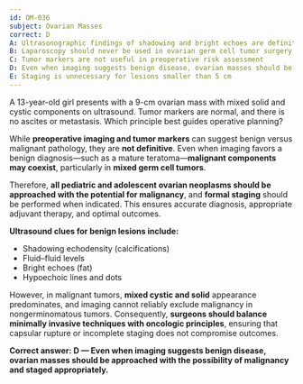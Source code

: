```yaml
---
id: OM-036
subject: Ovarian Masses
correct: D
A: Ultrasonographic findings of shadowing and bright echoes are definitive for malignancy
B: Laparoscopy should never be used in ovarian germ cell tumor surgery due to risk of tumor rupture
C: Tumor markers are not useful in preoperative risk assessment
D: Even when imaging suggests benign disease, ovarian masses should be approached with the possibility of malignancy and staged appropriately
E: Staging is unnecessary for lesions smaller than 5 cm
---
```


A 13-year-old girl presents with a 9-cm ovarian mass with mixed solid and cystic components on ultrasound. Tumor markers are normal, and there is no ascites or metastasis. Which principle best guides operative planning?

<!-- EXPLANATION -->

While **preoperative imaging and tumor markers** can suggest benign versus malignant pathology, they are **not definitive**. Even when imaging favors a benign diagnosis—such as a mature teratoma—**malignant components may coexist**, particularly in **mixed germ cell tumors**.  

Therefore, **all pediatric and adolescent ovarian neoplasms should be approached with the potential for malignancy**, and **formal staging** should be performed when indicated. This ensures accurate diagnosis, appropriate adjuvant therapy, and optimal outcomes.  

**Ultrasound clues for benign lesions include:**  
- Shadowing echodensity (calcifications)  
- Fluid–fluid levels  
- Bright echoes (fat)  
- Hypoechoic lines and dots  

However, in malignant tumors, **mixed cystic and solid** appearance predominates, and imaging cannot reliably exclude malignancy in nongerminomatous tumors. Consequently, **surgeons should balance minimally invasive techniques with oncologic principles**, ensuring that capsular rupture or incomplete staging does not compromise outcomes.

**Correct answer: D — Even when imaging suggests benign disease, ovarian masses should be approached with the possibility of malignancy and staged appropriately.**
